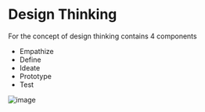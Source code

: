 # Design Thinking

For the concept of design thinking contains 4 components
  - Empathize
  - Define
  - Ideate
  - Prototype
  - Test

![image](https://user-images.githubusercontent.com/47063720/147802751-f7dd3273-71a0-4049-943d-a5a0be6259ce.png)

